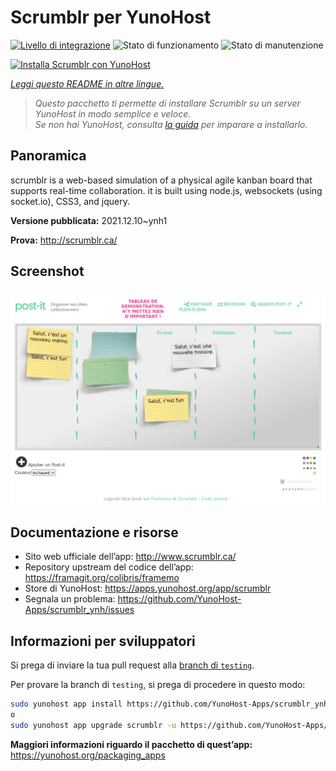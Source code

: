 <!--
N.B.: Questo README è stato automaticamente generato da <https://github.com/YunoHost/apps/tree/master/tools/readme_generator>
NON DEVE essere modificato manualmente.
-->

# Scrumblr per YunoHost

[![Livello di integrazione](https://dash.yunohost.org/integration/scrumblr.svg)](https://dash.yunohost.org/appci/app/scrumblr) ![Stato di funzionamento](https://ci-apps.yunohost.org/ci/badges/scrumblr.status.svg) ![Stato di manutenzione](https://ci-apps.yunohost.org/ci/badges/scrumblr.maintain.svg)

[![Installa Scrumblr con YunoHost](https://install-app.yunohost.org/install-with-yunohost.svg)](https://install-app.yunohost.org/?app=scrumblr)

*[Leggi questo README in altre lingue.](./ALL_README.md)*

> *Questo pacchetto ti permette di installare Scrumblr su un server YunoHost in modo semplice e veloce.*  
> *Se non hai YunoHost, consulta [la guida](https://yunohost.org/install) per imparare a installarlo.*

## Panoramica

scrumblr is a web-based simulation of a physical agile kanban board that supports real-time collaboration. it is built using node.js, websockets (using socket.io), CSS3, and jquery. 

**Versione pubblicata:** 2021.12.10~ynh1

**Prova:** <http://scrumblr.ca/>

## Screenshot

![Screenshot di Scrumblr](./doc/screenshots/post-it_demo.png)

## Documentazione e risorse

- Sito web ufficiale dell’app: <http://www.scrumblr.ca/>
- Repository upstream del codice dell’app: <https://framagit.org/colibris/framemo>
- Store di YunoHost: <https://apps.yunohost.org/app/scrumblr>
- Segnala un problema: <https://github.com/YunoHost-Apps/scrumblr_ynh/issues>

## Informazioni per sviluppatori

Si prega di inviare la tua pull request alla [branch di `testing`](https://github.com/YunoHost-Apps/scrumblr_ynh/tree/testing).

Per provare la branch di `testing`, si prega di procedere in questo modo:

```bash
sudo yunohost app install https://github.com/YunoHost-Apps/scrumblr_ynh/tree/testing --debug
o
sudo yunohost app upgrade scrumblr -u https://github.com/YunoHost-Apps/scrumblr_ynh/tree/testing --debug
```

**Maggiori informazioni riguardo il pacchetto di quest’app:** <https://yunohost.org/packaging_apps>
